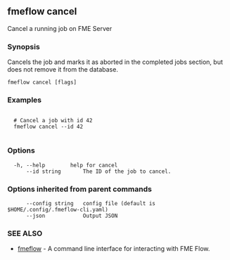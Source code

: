 ## fmeflow cancel

Cancel a running job on FME Server

### Synopsis

Cancels the job and marks it as aborted in the completed jobs section, but does not remove it from the database.

```
fmeflow cancel [flags]
```

### Examples

```

  # Cancel a job with id 42
  fmeflow cancel --id 42
	
```

### Options

```
  -h, --help        help for cancel
      --id string   	The ID of the job to cancel.
```

### Options inherited from parent commands

```
      --config string   config file (default is $HOME/.config/.fmeflow-cli.yaml)
      --json            Output JSON
```

### SEE ALSO

* [fmeflow](fmeflow.md)	 - A command line interface for interacting with FME Flow.

